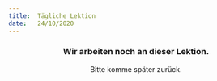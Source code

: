```yaml
---
title:  Tägliche Lektion
date:   24/10/2020
---
```


### <center>Wir arbeiten noch an dieser Lektion.</center>
<center>Bitte komme später zurück.</center>